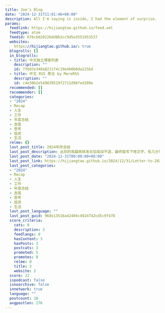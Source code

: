 ```yaml
---
title: Joe’s Blog
date: "2024-12-31T11:01:46+08:00"
description: All I'm saying is inside, I had the element of surprise.
params:
  feedlink: https://hijiangtao.github.io/feed.xml
  feedtype: atom
  feedid: 676cb02822bdd8b3cc9d5e3551953537
  websites:
    https://hijiangtao.github.io/: true
  blogrolls: []
  in_blogrolls:
  - title: 中文独立博客列表
    description: ""
    id: 7fb87e348a8211f4c19e4b0b0da225bd
  - title: 中文 RSS 聚合 by MoreRSS
    description: ""
    id: c4e30b2e549839519f2711d98fed209e
  recommended: []
  recommender: []
  categories:
  - "2024"
  - Recap
  - 人生
  - 工作
  - 年度总结
  - 态度
  - 思考
  - 投资
  - 生活
  relme: {}
  last_post_title: 2024年终总结
  last_post_description: 此刻的我扁桃体发炎加高烧不退，最终能写下啥文字，有几分可读性也不再清楚，但年更节目不能断更。
  last_post_date: "2024-12-31T00:00:00+08:00"
  last_post_link: https://hijiangtao.github.io/2024/12/31/Letter-to-2024/
  last_post_categories:
  - "2024"
  - Recap
  - 人生
  - 工作
  - 年度总结
  - 态度
  - 思考
  - 投资
  - 生活
  last_post_language: ""
  last_post_guid: 968e13516a42404c4924742cd5c9f478
  score_criteria:
    cats: 0
    description: 3
    feedlangs: 0
    hasContent: 3
    hasPosts: 3
    postcats: 3
    promoted: 5
    promotes: 0
    relme: 0
    title: 3
    website: 2
  score: 22
  ispodcast: false
  isnoarchive: false
  innetwork: true
  language: ""
  postcount: 10
  avgpostlen: 276
---
```

